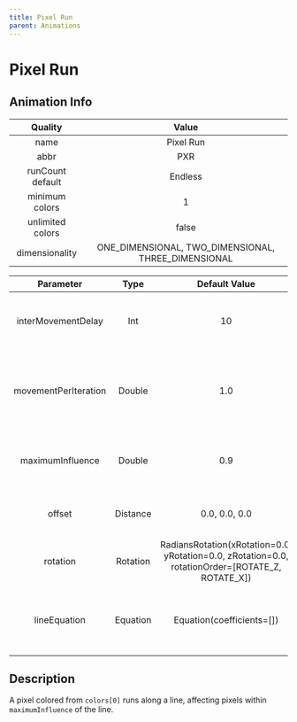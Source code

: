 ```yaml
---
title: Pixel Run
parent: Animations
---
```


<!-- THIS FILE IS AUTOMATICALLY GENERATED -->
<!-- MAKE CHANGES TO THE AnimationInfo INSTANCE ASSOCIATED WITH THIS ANIMATION -->

# Pixel Run

## Animation Info

|Quality|Value|
|:-:|:-:|
|name|Pixel Run|
|abbr|PXR|
|runCount default|Endless|
|minimum colors|1|
|unlimited colors|false|
|dimensionality|ONE_DIMENSIONAL, TWO_DIMENSIONAL, THREE_DIMENSIONAL|

|Parameter|Type|Default Value|Description|
|:-:|:-:|:-:|:-:|
|interMovementDelay|Int|10|Delay between movements in the animation|
|movementPerIteration|Double|1.0|How far to move along the X axis during each iteration of the animation|
|maximumInfluence|Double|0.9|How far away from the line a pixel can be affected|
|offset|Distance|0.0, 0.0, 0.0|Offset of the line in the XYZ directions|
|rotation|Rotation|RadiansRotation(xRotation=0.0, yRotation=0.0, zRotation=0.0, rotationOrder=[ROTATE_Z, ROTATE_X])|Rotation of the line around the XYZ axes|
|lineEquation|Equation|Equation(coefficients=[])|The equation representing the line the the pixel will follow|

## Description
A pixel colored from `colors[0]` runs along a line, affecting pixels within `maximumInfluence` of the line.

